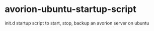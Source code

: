 # avorion-ubuntu-startup-script
init.d startup script to start, stop, backup an avorion server on ubuntu
